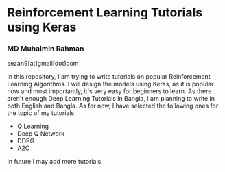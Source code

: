 # Reinforcement Learning Tutorials using Keras

### MD Muhaimin Rahman
<a>sezan9[at]gmail[dot]com</a>

In this repository, I am trying to write tutorials on popular Reinforcement Learning Algorithms. I will design the models using Keras, as it is popular now and most importantly, it's very easy for beginners to learn. As there aren't enough Deep Learning Tutorials in Bangla, I am planning to write in both English and Bangla. As for now, I have selected the following ones for the topic of my tutorials:
- Q Learning
- Deep Q Network
- DDPG
- A2C

In future I may add more tutorials. 

